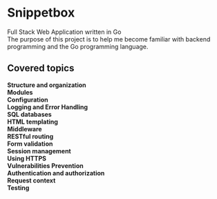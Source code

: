 # Snippetbox

Full Stack Web Application written in Go  
The purpose of this project is to help me become familiar with backend programming and the Go programming language.

## Covered topics

**Structure and organization**  
**Modules**  
**Configuration**  
**Logging and Error Handling**  
**SQL databases**  
**HTML templating**  
**Middleware**  
**RESTful routing**  
**Form validation**  
**Session management**  
**Using HTTPS**  
**Vulnerabilities Prevention**  
**Authentication and authorization**  
**Request context**  
**Testing**
